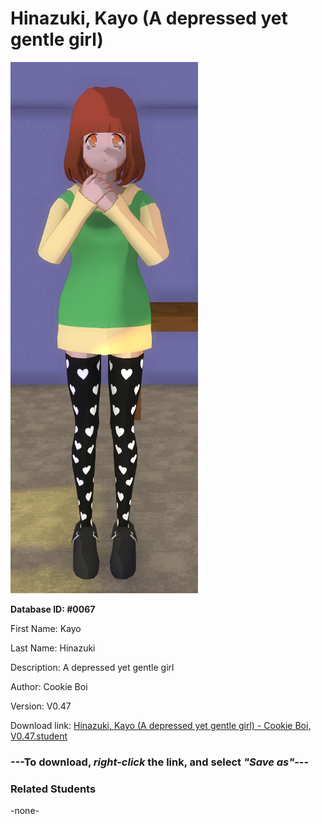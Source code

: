 # Hinazuki, Kayo (A depressed yet gentle girl)

<img src="../../Files/Images/Hinazuki, Kayo (A depressed yet gentle girl).png" title="Hinazuki, Kayo (A depressed yet gentle girl) - Cookie Boi, V0.47">

**Database ID: #0067**

First Name: Kayo

Last Name: Hinazuki

Description: A depressed yet gentle girl

Author: Cookie Boi

Version: V0.47

Download link: <a href="https://raw.githubusercontent.com/Arbiter1223/Daigaku-Gurashi-Custom-Students/master/Files/Student%20Files/Hinazuki%2C%20Kayo%20(A%20depressed%20yet%20gentle%20girl)%20-%20Cookie%20Boi%2C%20V0.47.student">Hinazuki, Kayo (A depressed yet gentle girl) - Cookie Boi, V0.47.student</a>

### ---**To download, _right-click_ the link, and select _"Save as"_**---

### Related Students

-none-
